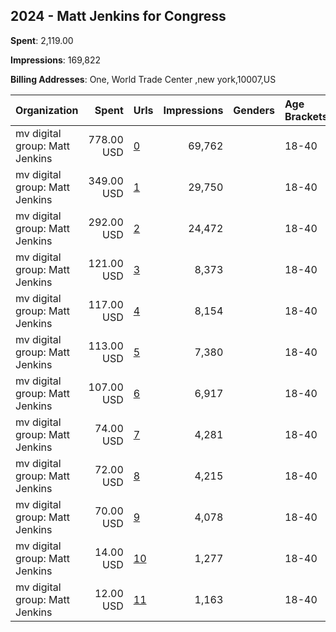 ## 2024 - Matt Jenkins for Congress 
**Spent**: 2,119.00

**Impressions**: 169,822

**Billing Addresses**: One, World Trade Center ,new york,10007,US

|Organization|Spent|Urls|Impressions|Genders|Age Brackets|Country Codes|
|:---|---:|:---|---:|:---|:---|:---|
|mv digital group: Matt Jenkins|778.00 USD|[0](https://www.snap.com/political-ads/asset/e917f2616a6949457ab0dc3ea07db31d211c89a775fb6867c2e40e78b282a0dc?mediaType=png)|69,762||18-40|united states|
|mv digital group: Matt Jenkins|349.00 USD|[1](https://www.snap.com/political-ads/asset/b448870f0e307e7b9ffafa99317e981aa7db9a545a97a9f3c05647a5a43ab096?mediaType=mp4)|29,750||18-40|united states|
|mv digital group: Matt Jenkins|292.00 USD|[2](https://www.snap.com/political-ads/asset/01491faf2f252bf160062cc58fbbe6a519de9b342422136f53877d00f2368b89?mediaType=mp4)|24,472||18-40|united states|
|mv digital group: Matt Jenkins|121.00 USD|[3](https://www.snap.com/political-ads/asset/5e074682341cbdcf282d15bdb61d771d67b006002867104913bdd90cacc32de6?mediaType=png)|8,373||18-40|united states|
|mv digital group: Matt Jenkins|117.00 USD|[4](https://www.snap.com/political-ads/asset/7117d202b67fabc3be3352b9d6e674b419c53060f8a4cf7d103627728f0a5692?mediaType=png)|8,154||18-40|united states|
|mv digital group: Matt Jenkins|113.00 USD|[5](https://www.snap.com/political-ads/asset/12511de43fe6448b58d65829048dc6577c840282a7511b22e95c4893bbe2bd10?mediaType=mp4)|7,380||18-40|united states|
|mv digital group: Matt Jenkins|107.00 USD|[6](https://www.snap.com/political-ads/asset/cb52b1a74afe25b339c1b8e26d07f37ce108641a87b824e7e067b5dca7c8d8c7?mediaType=mp4)|6,917||18-40|united states|
|mv digital group: Matt Jenkins|74.00 USD|[7](https://www.snap.com/political-ads/asset/61e3f97857872badb383d87c0a3b59887da17889a8ce157356d4a90c4f809ab1?mediaType=jpeg)|4,281||18-40|united states|
|mv digital group: Matt Jenkins|72.00 USD|[8](https://www.snap.com/political-ads/asset/9d687215e1b76f6262df33d5217e286cc7a48a705a3027f5172e9b7039b06694?mediaType=jpeg)|4,215||18-40|united states|
|mv digital group: Matt Jenkins|70.00 USD|[9](https://www.snap.com/political-ads/asset/b6e44be7f2537694a45570a4b21bc8d300e8fe2808c3788e268c5a8e0249e187?mediaType=jpeg)|4,078||18-40|united states|
|mv digital group: Matt Jenkins|14.00 USD|[10](https://www.snap.com/political-ads/asset/761d5bbc42655038882ff21b6e8eb91d5061dbeb99faf4cd0949d0be1579b1df?mediaType=mp4)|1,277||18-40|united states|
|mv digital group: Matt Jenkins|12.00 USD|[11](https://www.snap.com/political-ads/asset/a5ef89c6e6a6e12c0f8bf50b4746e572e2190b24adef5bfc7b39fd8b8c13f61a?mediaType=mp4)|1,163||18-40|united states|
